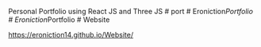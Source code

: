 Personal Portfolio using React JS and Three JS
#   p o r t 
 
 #   E r o n i c t i o n _ P o r t f o l i o 
 
 #   E r o n i c t i o n _ P o r t f o l i o 
 
 #   W e b s i t e 
 

https://eroniction14.github.io/Website/
 
